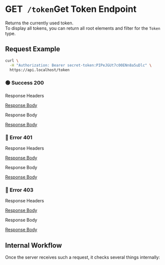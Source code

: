 # <span class="title-url"><span class="method-get">GET</span>` /token`</span><span class="title-human">Get Token Endpoint</span>

<!-- panels:start -->
<!-- div:left-panel -->

Returns the currently used token.  
To display all tokens, you can return all root elements and filter for the `Token` type.

## Request Example

```bash
curl \
  -H "Authorization: Bearer secret-token:PIPeJGUt7c00ENn8a5uDlc" \
  https://api.localhost/token
```

<!-- tabs:start -->

### **🟢 Success 200**

<div class="code-title auto-refresh">Response Headers</div>

[Response Body](./get-token/200-response-header.txt ':include :type=code')

<div class="code-title auto-refresh">Response Body</div>

[Response Body](./get-token/200-response-body.json ':include :type=code')

### **🔴 Error 401**

<div class="code-title auto-refresh">Response Headers</div>

[Response Body](./get-token/401-response-header.txt ':include :type=code')

<div class="code-title auto-refresh">Response Body</div>

[Response Body](./get-token/401-response-body.json ':include :type=code problem+json')

### **🔴 Error 403**

<div class="code-title auto-refresh">Response Headers</div>

[Response Body](./get-token/403-response-header.txt ':include :type=code')

<div class="code-title auto-refresh">Response Body</div>

[Response Body](./get-token/403-response-body.json ':include :type=code problem+json')

<!-- tabs:end -->

<!-- div:right-panel -->

## Internal Workflow

Once the server receives such a request, it checks several things internally:

<div id="graph-container-1" class="graph-container" style="height:800px"></div>

<!-- panels:end -->

<script>
G6.registerEdge('polyline-edge', {
  draw(cfg, group) {
    const { startPoint, endPoint } = cfg;
    const hgap = Math.abs(endPoint.x - startPoint.x);

    const path = [
      ['M', startPoint.x, startPoint.y],
      [
        'C',
        startPoint.x + hgap / 4,
        startPoint.y,
        endPoint.x - hgap / 2,
        endPoint.y,
        endPoint.x,
        endPoint.y,
      ],
    ];
    const shape = group.addShape('path', {
      attrs: {
        stroke: '#AAB7C4',
        path,
      },
      name: 'path-shape',
    });
    const midPoint = {
      x: (startPoint.x + endPoint.x) / 2,
      y: (startPoint.y + endPoint.y) / 2,
    };
    const label = group.addShape('text', {
      attrs: {
        text: cfg.label + '###########',
        x: midPoint.x,
        y: midPoint.y,
        textAlign: 'center',
        textBaseline: 'middle',
        fill: '#000',
        fontSize: 14,
      },
      name: 'label-shape',
    });
    return shape;
  },
});
renderWorkflow(document.getElementById('graph-container-1'), {
  nodes: [
    { id: 'init', ...workflowStart, label: 'server receives GET-request' },
    { id: 'checkToken', ...workflowDecision, label: 'does request contain token?' },
    { id: 'checkTokenValidity', ...workflowDecision, label: 'is token valid?' },
    { id: 'loadUserData', ...workflowStep, label: 'load token data' },
    { id: 'error401', ...workflowEndError, label: 'return 401' },
    { id: 'error403', ...workflowEndError, label: 'return 403' },
    { id: 'success200', ...workflowEndSuccess , label: "return 200"},
  ],
  edges: [
    { source: 'init', target: 'checkToken', label: '' },
    { source: 'checkToken', target: 'checkTokenValidity', label: 'yes' },
    { source: 'checkToken', target: 'error403', label: 'no' },
    { source: 'checkTokenValidity', target: 'loadUserData', label: 'yes' },
    { source: 'checkTokenValidity', target: 'error401', label: 'no' },
    { source: 'loadUserData', target: 'success200' },
    { source: 'noTokenAction', target: 'error403', label: '' }
  ],
}, 'TB');
</script>
